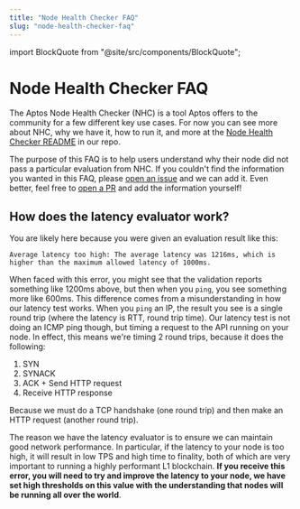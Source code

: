```yaml
---
title: "Node Health Checker FAQ"
slug: "node-health-checker-faq"
---
```

import BlockQuote from "@site/src/components/BlockQuote";

# Node Health Checker FAQ
The Aptos Node Health Checker (NHC) is a tool Aptos offers to the community for a few different key use cases. For now you can see more about NHC, why we have it, how to run it, and more at the [Node Health Checker README](https://github.com/aptos-labs/aptos-core/tree/main/ecosystem/node-checker) in our repo.

The purpose of this FAQ is to help users understand why their node did not pass a particular evaluation from NHC. If you couldn't find the information you wanted in this FAQ, please [open an issue](https://github.com/aptos-labs/aptos-core/issues/new/choose) and we can add it. Even better, feel free to [open a PR](https://github.com/aptos-labs/aptos-core/pulls) and add the information yourself!

## How does the latency evaluator work?
You are likely here because you were given an evaluation result like this:
```
Average latency too high: The average latency was 1216ms, which is higher than the maximum allowed latency of 1000ms.
```

When faced with this error, you might see that the validation reports something like 1200ms above, but then when you `ping`, you see something more like 600ms. This difference comes from a misunderstanding in how our latency test works. When you `ping` an IP, the result you see is a single round trip (where the latency is RTT, round trip time). Our latency test is not doing an ICMP ping though, but timing a request to the API running on your node. In effect, this means we're timing 2 round trips, because it does the following:

1. SYN
2. SYNACK
3. ACK + Send HTTP request
4. Receive HTTP response

Because we must do a TCP handshake (one round trip) and then make an HTTP request (another round trip).

The reason we have the latency evaluator is to ensure we can maintain good network performance. In particular, if the latency to your node is too high, it will result in low TPS and high time to finality, both of which are very important to running a highly performant L1 blockchain. **If you receive this error, you will need to try and improve the latency to your node, we have set high thresholds on this value with the understanding that nodes will be running all over the world**.

